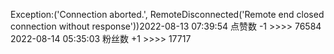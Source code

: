 Exception:('Connection aborted.', RemoteDisconnected('Remote end closed connection without response'))2022-08-13  07:39:54   点赞数 -1 >>>> 76584
2022-08-14  05:35:03   粉丝数 +1 >>>> 17717
